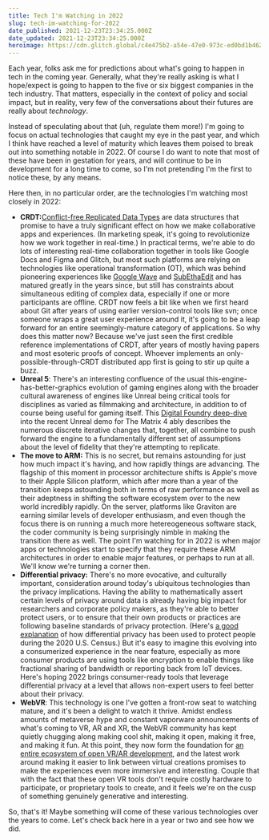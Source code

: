 ```yaml
---
title: Tech I'm Watching in 2022
slug: tech-im-watching-for-2022
date_published: 2021-12-23T23:34:25.000Z
date_updated: 2021-12-23T23:34:25.000Z
heroimage: https://cdn.glitch.global/c4e475b2-a54e-47e0-973c-ed0bd1b46262/Ugo-Mendes-Donelli-dice.jpeg?v=1669522133491
---
```


Each year, folks ask me for predictions about what's going to happen in tech in the coming year. Generally, what they're really asking is what I hope/expect is going to happen to the five or six biggest companies in the tech industry. That matters, especially in the context of policy and social impact, but in reality, very few of the conversations about their futures are really about *technology*.

Instead of speculating about that (uh, regulate them more!) I'm going to focus on actual technologies that caught my eye in the past year, and which I think have reached a level of maturity which leaves them poised to break out into something notable in 2022. Of course I do want to note that most of these have been in gestation for years, and will continue to be in development for a long time to come, so I'm not pretending I'm the first to notice these, by any means.

Here then, in no particular order, are the technologies I'm watching most closely in 2022:

- **CRDT:**[Conflict-free Replicated Data Types](https://crdt.tech) are data structures that promise to have a truly significant effect on how we make collaborative apps and experiences. (In marketing speak, it's going to revolutionize how we work together in real-time.) In practical terms, we're able to do lots of interesting real-time collaboration together in tools like Google Docs and Figma and Glitch, but most such platforms are relying on technologies like operational transformation (OT), which was behind pioneering experiences like [Google Wave](https://en.wikipedia.org/wiki/Google_Wave) and [SubEthaEdit](https://en.wikipedia.org/wiki/SubEthaEdit) and has matured greatly in the years since, but still has constraints about simultaneous editing of complex data, especially if one or more participants are offline. CRDT now feels a bit like when we first heard about Git after years of using earlier version-control tools like svn; once someone wraps a great user experience around it, it's going to be a leap forward for an entire seemingly-mature category of applications. So why does this matter now? Because we've just seen the first credible reference implementations of CRDT, after years of mostly having papers and most esoteric proofs of concept. Whoever implements an only-possible-through-CRDT distributed app first is going to stir up quite a buzz.
- **Unreal 5**: There's an interesting confluence of the usual this-engine-has-better-graphics evolution of gaming engines along with the broader cultural awareness of engines like Unreal being critical tools for disciplines as varied as filmmaking and architecture, in addition to of course being useful for gaming itself. This [Digital Foundry deep-dive](https://www.youtube.com/watch?v=ib6_c6uliLg&amp;t=1442s) into the recent Unreal demo for The Matrix 4 ably describes the numerous discrete iterative changes that, together, all combine to push forward the engine to a fundamentally different set of assumptions about the level of fidelity that they're attempting to replicate.
- **The move to ARM:** This is no secret, but remains astounding for just how much impact it's having, and how rapidly things are advancing. The flagship of this moment in processor architecture shifts is Apple's move to their Apple Silicon platform, which after more than a year of the transition keeps astounding both in terms of raw performance as well as their adeptness in shifting the software ecosystem over to the new world incredibly rapidly. On the server, platforms like Graviton are earning similar levels of developer enthusiasm, and even though the focus there is on running a much more hetereogeneous software stack, the coder community is being surprisingly nimble in making the transition there as well. The point I'm watching for in 2022 is when major apps or technologies start to specify that they require these ARM architectures in order to enable major features, or perhaps to run at all. We'll know we're turning a corner then.
- **Differential privacy:** There's no more evocative, and culturally important, consideration around today's ubiquitous technologies than the privacy implications. Having the ability to mathematically assert certain levels of privacy around data is already having big impact for researchers and corporate policy makers, as they're able to better protect users, or to ensure that their own products or practices are following baseline standards of privacy protection. (Here's [a good explanation](https://datasociety.net/library/balancing-data-utility-and-confidentiality-in-the-2020-us-census/) of how differential privacy has been used to protect people during the 2020 U.S. Census.) But it's easy to imagine this evolving into a consumerized experience in the near feature, especially as more consumer products are using tools like encryption to enable things like fractional sharing of bandwidth or reporting back from IoT devices. Here's hoping 2022 brings consumer-ready tools that leverage differential privacy at a level that allows non-expert users to feel better about their privacy.
- **WebVR**: This technology is one I've gotten a front-row seat to watching mature, and it's been a delight to watch it thrive. Amidst endless amounts of metaverse hype and constant vaporware announcements of what's coming to VR, AR and XR, the WebVR community has kept quietly chugging along making cool shit, making it open, making it free, and making it fun. At this point, they now form the foundation for [an entire ecosystem of open VR/AR development](https://blog.glitch.com/post/create-your-own-reality-on-glitch), and the latest work around making it easier to link between virtual creations promises to make the experiences even more immersive and interesting. Couple that with the fact that these open VR tools don't require costly hardware to participate, or proprietary tools to create, and it feels we're on the cusp of something genuinely generative and interesting.

So, that's it! Maybe something will come of these various technologies over the years to come. Let's check back here in a year or two and see how we did.
